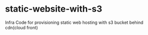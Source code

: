 # static-website-with-s3
Infra Code for provisioning static web hosting with s3 bucket behind cdn(cloud front)
